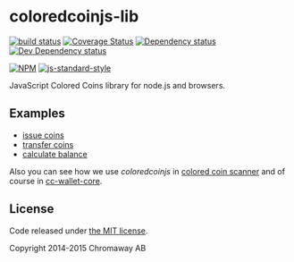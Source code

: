# coloredcoinjs-lib

[![build status](https://img.shields.io/travis/chromaway/coloredcoinjs-lib.svg?branch=master&style=flat-square)](http://travis-ci.org/chromaway/coloredcoinjs-lib)
[![Coverage Status](https://img.shields.io/coveralls/chromaway/coloredcoinjs-lib.svg?style=flat-square)](https://coveralls.io/r/chromaway/coloredcoinjs-lib)
[![Dependency status](https://img.shields.io/david/chromaway/coloredcoinjs-lib.svg?style=flat-square)](https://david-dm.org/chromaway/coloredcoinjs-lib#info=dependencies)
[![Dev Dependency status](https://img.shields.io/david/chromaway/coloredcoinjs-lib.svg?style=flat-square)](https://david-dm.org/chromaway/coloredcoinjs-lib#info=devDependencies)

[![NPM](https://nodei.co/npm/coloredcoinjs-lib.png)](https://www.npmjs.com/package/coloredcoinjs-lib)
[![js-standard-style](https://cdn.rawgit.com/feross/standard/master/badge.svg)](https://github.com/feross/standard)

JavaScript Colored Coins library for node.js and browsers.

## Examples

  * [issue coins](https://github.com/chromaway/coloredcoinjs-lib/blob/master/test/integration/issuance.js)
  * [transfer coins](https://github.com/chromaway/coloredcoinjs-lib/blob/master/test/integration/transfer.js)
  * [calculate balance](https://github.com/chromaway/coloredcoinjs-lib/blob/master/test/integration/balance.js)

Also you can see how we use *coloredcoinjs* in [colored coin scanner](https://github.com/chromaway/cc-scanner) and of course in [cc-wallet-core](https://github.com/chromaway/cc-wallet-core).

## License

Code released under [the MIT license](LICENSE).

Copyright 2014-2015 Chromaway AB
